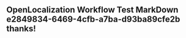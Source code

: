 <properties
ms.topic="hero-topic"
ms.test1="hero-topic"
ms.test2="test"/>

## OpenLocalization Workflow Test MarkDown e2849834-6469-4cfb-a7ba-d93ba89cfe2b thanks!
